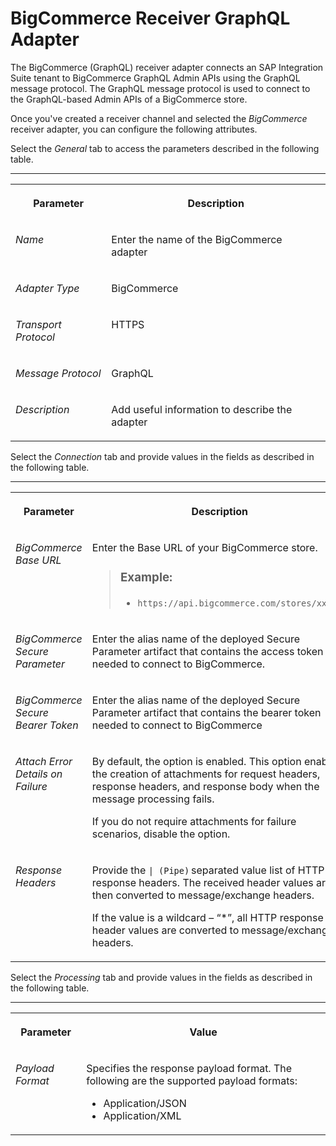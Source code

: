 <!-- loio3dbf284ae5d54f59b7b9cc8f97d41fed -->

# BigCommerce Receiver GraphQL Adapter

The BigCommerce \(GraphQL\) receiver adapter connects an SAP Integration Suite tenant to BigCommerce GraphQL Admin APIs using the GraphQL message protocol. The GraphQL message protocol is used to connect to the GraphQL-based Admin APIs of a BigCommerce store.

Once you've created a receiver channel and selected the *BigCommerce* receiver adapter, you can configure the following attributes.

Select the *General* tab to access the parameters described in the following table.

****


<table>
<tr>
<th valign="top">

Parameter

</th>
<th valign="top">

Description

</th>
</tr>
<tr>
<td valign="top">

*Name* 

</td>
<td valign="top">

Enter the name of the BigCommerce adapter

</td>
</tr>
<tr>
<td valign="top">

*Adapter Type* 

</td>
<td valign="top">

BigCommerce

</td>
</tr>
<tr>
<td valign="top">

*Transport Protocol* 

</td>
<td valign="top">

HTTPS

</td>
</tr>
<tr>
<td valign="top">

*Message Protocol* 

</td>
<td valign="top">

GraphQL

</td>
</tr>
<tr>
<td valign="top">

*Description* 

</td>
<td valign="top">

Add useful information to describe the adapter

</td>
</tr>
</table>

Select the *Connection* tab and provide values in the fields as described in the following table.

****


<table>
<tr>
<th valign="top">

Parameter

</th>
<th valign="top">

Description

</th>
</tr>
<tr>
<td valign="top">

*BigCommerce Base URL* 

</td>
<td valign="top">

Enter the Base URL of your BigCommerce store.

> ### Example:  
> -   `https://api.bigcommerce.com/stores/xxxxxx`



</td>
</tr>
<tr>
<td valign="top">

*BigCommerce Secure Parameter* 

</td>
<td valign="top">

Enter the alias name of the deployed Secure Parameter artifact that contains the access token needed to connect to BigCommerce.

</td>
</tr>
<tr>
<td valign="top">

*BigCommerce Secure Bearer Token* 

</td>
<td valign="top">

Enter the alias name of the deployed Secure Parameter artifact that contains the bearer token needed to connect to BigCommerce

</td>
</tr>
<tr>
<td valign="top">

*Attach Error Details on Failure* 

</td>
<td valign="top">

By default, the option is enabled. This option enables the creation of attachments for request headers, response headers, and response body when the message processing fails.

If you do not require attachments for failure scenarios, disable the option.

</td>
</tr>
<tr>
<td valign="top">

*Response Headers* 

</td>
<td valign="top">

Provide the `| (Pipe)` separated value list of HTTP response headers. The received header values are then converted to message/exchange headers.

If the value is a wildcard – “\*”, all HTTP response header values are converted to message/exchange headers.

</td>
</tr>
</table>

Select the *Processing* tab and provide values in the fields as described in the following table.

****


<table>
<tr>
<th valign="top">

Parameter

</th>
<th valign="top">

Value

</th>
</tr>
<tr>
<td valign="top">

*Payload Format* 

</td>
<td valign="top">

Specifies the response payload format. The following are the supported payload formats:

-   Application/JSON
-   Application/XML



</td>
</tr>
</table>

